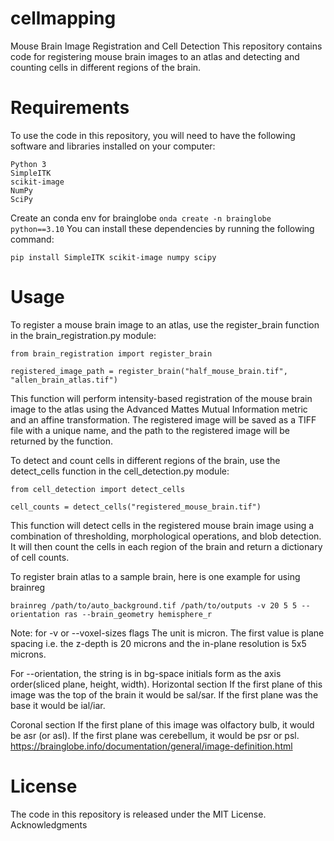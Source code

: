 # cellmapping


Mouse Brain Image Registration and Cell Detection
This repository contains code for registering mouse brain images to an atlas and detecting and counting cells in different regions of the brain.

# Requirements
To use the code in this repository, you will need to have the following software and libraries installed on your computer:
```
Python 3
SimpleITK
scikit-image
NumPy
SciPy
```
Create an conda env for brainglobe
```onda create -n brainglobe python==3.10```
You can install these dependencies by running the following command:

```
pip install SimpleITK scikit-image numpy scipy
```
# Usage
To register a mouse brain image to an atlas, use the register_brain function in the brain_registration.py module:
```
from brain_registration import register_brain

registered_image_path = register_brain("half_mouse_brain.tif", "allen_brain_atlas.tif")
```
This function will perform intensity-based registration of the mouse brain image to the atlas using the Advanced Mattes Mutual Information metric and an affine transformation. The registered image will be saved as a TIFF file with a unique name, and the path to the registered image will be returned by the function.

To detect and count cells in different regions of the brain, use the detect_cells function in the cell_detection.py module:
```
from cell_detection import detect_cells

cell_counts = detect_cells("registered_mouse_brain.tif")
```
This function will detect cells in the registered mouse brain image using a combination of thresholding, morphological operations, and blob detection. It will then count the cells in each region of the brain and return a dictionary of cell counts.

To register brain atlas to a sample brain, here is one example for using brainreg
```ome/
brainreg /path/to/auto_background.tif /path/to/outputs -v 20 5 5 --orientation ras --brain_geometry hemisphere_r

```
Note:  for -v or --voxel-sizes  flags
The unit is micron. The first value is plane spacing i.e. the z-depth is 20 microns and the in-plane resolution is 5x5 microns. 

For --orientation, the string is in bg-space initials form as the axis order(sliced plane, height, width).
Horizontal section
If the first plane of this image was the top of the brain it would be sal/sar. If the first plane was the base it would be ial/iar.

Coronal section
If the first plane of this image was olfactory bulb, it would be asr (or asl). If the first plane was cerebellum, it would be psr or psl.
https://brainglobe.info/documentation/general/image-definition.html

# License
The code in this repository is released under the MIT License. 
Acknowledgments
